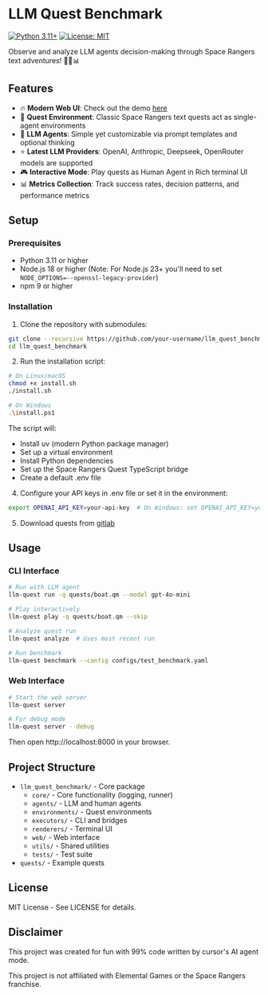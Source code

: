 # LLM Quest Benchmark
[![Python 3.11+](https://img.shields.io/badge/python-3.11+-blue.svg)](https://www.python.org/downloads/)
[![License: MIT](https://img.shields.io/badge/License-MIT-yellow.svg)](https://opensource.org/licenses/MIT)

Observe and analyze LLM agents decision-making through Space Rangers text adventures! 👾🚀📊

## Features

- 🔥 **Modern Web UI**: Check out the demo [here](https://cf82-94-43-167-97.ngrok-free.app)
- 👾 **Quest Environment**: Classic Space Rangers text quests act as single-agent environments
- 🤖 **LLM Agents**: Simple yet customizable via prompt templates and optional thinking
- ⭐️ **Latest LLM Providers**: OpenAI, Anthropic, Deepseek, OpenRouter models are supported
- 🎮 **Interactive Mode**: Play quests as Human Agent in Rich terminal UI
- 📊 **Metrics Collection**: Track success rates, decision patterns, and performance metrics

## Setup

### Prerequisites
- Python 3.11 or higher
- Node.js 18 or higher (Note: For Node.js 23+ you'll need to set `NODE_OPTIONS=--openssl-legacy-provider`)
- npm 9 or higher

### Installation

1. Clone the repository with submodules:
```bash
git clone --recursive https://github.com/your-username/llm_quest_benchmark.git
cd llm_quest_benchmark
```

2. Run the installation script:
```bash
# On Linux/macOS
chmod +x install.sh
./install.sh

# On Windows
.\install.ps1
```

The script will:
- Install uv (modern Python package manager)
- Set up a virtual environment
- Install Python dependencies
- Set up the Space Rangers Quest TypeScript bridge
- Create a default .env file

4. Configure your API keys in .env file or set it in the environment:
```bash
export OPENAI_API_KEY=your-api-key  # On Windows: set OPENAI_API_KEY=your-api-key
```

5. Download quests from [gitlab](https://gitlab.com/spacerangers/spacerangers.gitlab.io/-/tree/master/borrowed/qm)

## Usage

### CLI Interface
```bash
# Run with LLM agent
llm-quest run -q quests/boat.qm --model gpt-4o-mini

# Play interactively
llm-quest play -q quests/boat.qm --skip

# Analyze quest run
llm-quest analyze  # Uses most recent run

# Run benchmark
llm-quest benchmark --config configs/test_benchmark.yaml
```

### Web Interface
```bash
# Start the web server
llm-quest server

# For debug mode
llm-quest server --debug
```

Then open http://localhost:8000 in your browser.

## Project Structure

- `llm_quest_benchmark/` - Core package
  - `core/` - Core functionality (logging, runner)
  - `agents/` - LLM and human agents
  - `environments/` - Quest environments
  - `executors/` - CLI and bridges
  - `renderers/` - Terminal UI
  - `web/` - Web interface
  - `utils/` - Shared utilities
  - `tests/` - Test suite
- `quests/` - Example quests

## License
MIT License - See LICENSE for details.

## Disclaimer
This project was created for fun with 99% code written by cursor's AI agent mode.

This project is not affiliated with Elemental Games or the Space Rangers franchise.
